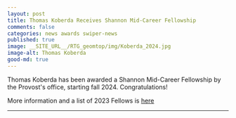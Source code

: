 ```yaml
---
layout: post  
title: Thomas Koberda Receives Shannon Mid-Career Fellowship  
comments: false  
categories: news awards swiper-news  
published: true  
image: __SITE_URL__/RTG_geomtop/img/Koberda_2024.jpg
image-alt: Thomas Koberda  
good-md: true  
---
```


Thomas Koberda has been awarded a Shannon Mid-Career Fellowship by the Provost's office, starting fall 2024. Congratulations! 

More information and a list of 2023 Fellows is [here](https://provost.virginia.edu/subsite/shannon-center/2023-2024-shannon-center-mid-career-fellows-program)

---